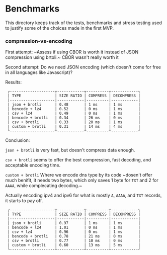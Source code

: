 # Benchmarks

This directory keeps track of the tests, benchmarks and stress testing used to justify some of the choices made in the first MVP.

### compression-vs-encoding

First attempt: ~Assess if using CBOR is worth it instead of JSON compression using brtoli.~ CBOR wasn't really worth it

Second attempt: Do we need JSON encoding (which doesn't come for free in all languages like Javascript)?

Results:

```
 ┌--------------------┬------------┬----------┬------------┐
 | TYPE               | SIZE RATIO | COMPRESS | DECOMPRESS |
 |--------------------|------------|----------|------------|
 | json + brotli      | 0.48       | 1 ms     | 1 ms       |
 | bencode + lz4      | 0.52       | 0 ms     | 1 ms       |
 | csv + lz4          | 0.49       | 0 ms     | 1 ms       |
 | bencode + brotli   | 0.34       | 26 ms    | 0 ms       |
 | csv + brotli       | 0.33       | 20 ms    | 1 ms       |
 | custom + brotli    | 0.31       | 14 ms    | 4 ms       |
 └--------------------┴------------┴----------┴------------┘
```

Conclusion:

`json + brotli` is very fast, but doesn't compress data enough.

`csv + brotli` seems to offer the best compression, fast decoding, and acceptable encoding time.

`custom + brotli` Where we encode dns type by its code ~dosen't offer much benifit, it needs two bytes, which only saves 1 byte for `TXT` and 2 for `AAAA`, while complecating decoding.~ 

Actually encoding ipv4 and ipv6 for what is mostly `A`, `AAAA`, and `TXT` records, it starts to pay off.

```
 ┌--------------------┬------------┬----------┬------------┐
 | TYPE               | SIZE RATIO | COMPRESS | DECOMPRESS |
 |--------------------|------------|----------|------------|
 | json + brotli      | 0.97       | 1 ms     | 1 ms       |
 | bencode + lz4      | 1.01       | 0 ms     | 1 ms       |
 | csv + lz4          | 0.96       | 0 ms     | 1 ms       |
 | bencode + brotli   | 0.78       | 21 ms    | 0 ms       |
 | csv + brotli       | 0.77       | 10 ms    | 0 ms       |
 | custom + brotli    | 0.60       | 13 ms    | 5 ms       |
 └--------------------┴------------┴----------┴------------┘
 ```
